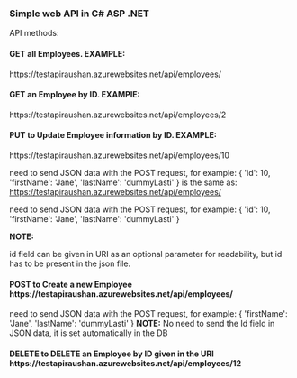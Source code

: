 <h3> Simple web API in C# ASP .NET </h3>

API methods:

<h4>GET all Employees. EXAMPLE: </h4>
https://testapiraushan.azurewebsites.net/api/employees/

<h4>GET an Employee by ID. EXAMPlE:</h4>
https://testapiraushan.azurewebsites.net/api/employees/2

<h4>PUT to Update Employee information by ID. EXAMPLE: </h4>
https://testapiraushan.azurewebsites.net/api/employees/10

need to send JSON data with the POST request, for example:
{
    'id': 10,
    'firstName': 'Jane',
    'lastName': 'dummyLasti'
}
is the same as:
https://testapiraushan.azurewebsites.net/api/employees/

need to send JSON data with the POST request, for example:
{
    'id': 10,
    'firstName': 'Jane',
    'lastName': 'dummyLasti'
}

<b>NOTE:</b>

id field can be given in URI as an optional parameter for readability, but id has to be present in the json file.

<h4>POST to Create  a new Employee https://testapiraushan.azurewebsites.net/api/employees/</h4>
need to send JSON data with the POST request, for example:
{
    'firstName': 'Jane',
    'lastName': 'dummyLasti'
}
<b>NOTE:</b>
No need to send the Id field in JSON data, it is set automatically in the DB

<h4>DELETE to DELETE  an Employee by ID given in the URI https://testapiraushan.azurewebsites.net/api/employees/12</h4>




